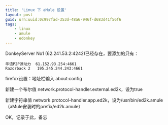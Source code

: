 ```yaml
---
title: 'Linux 下 aMule 设置'
layout: post
guid: urn:uuid:0c997fad-353d-48a6-946f-d683d41f56f6
tags:
    - linux
    - amule
    - edonkey
---
```


DonkeyServer No1 (62.241.53.2:4242)已经存在，要添加的只有：

    华语P2P源动力  61.152.93.254:4661
    Razorback 2   195.245.244.243:4661

firefox设置：地址栏输入 about:config

新建一个布尔值 network.protocol-handler.external.ed2k，设为true

新建字符串值 network.protocol-handler.app.ed2k，设为/usr/bin/ed2k.amule（aMule安装时的prefix/ed2k.amule）

OK，记录于此，备忘

